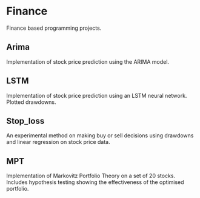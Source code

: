 # Finance
Finance based programming projects.

## Arima
Implementation of stock price prediction using the ARIMA model.

## LSTM
Implementation of stock price prediction using an LSTM neural network.
Plotted drawdowns.

## Stop_loss
An experimental method on making buy or sell decisions using drawdowns and linear regression on stock price data.

## MPT
Implementation of Markovitz Portfolio Theory on a set of 20 stocks.
Includes hypothesis testing showing the effectiveness of the optimised portfolio.
